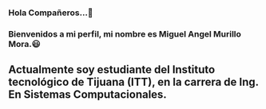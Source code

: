 ### Hola Compañeros...👋

### Bienvenidos a mi perfil, mi nombre es Miguel Angel Murillo Mora.😃

## Actualmente soy estudiante del Instituto tecnológico de Tijuana (ITT), en la carrera de Ing. En Sistemas Computacionales. 
